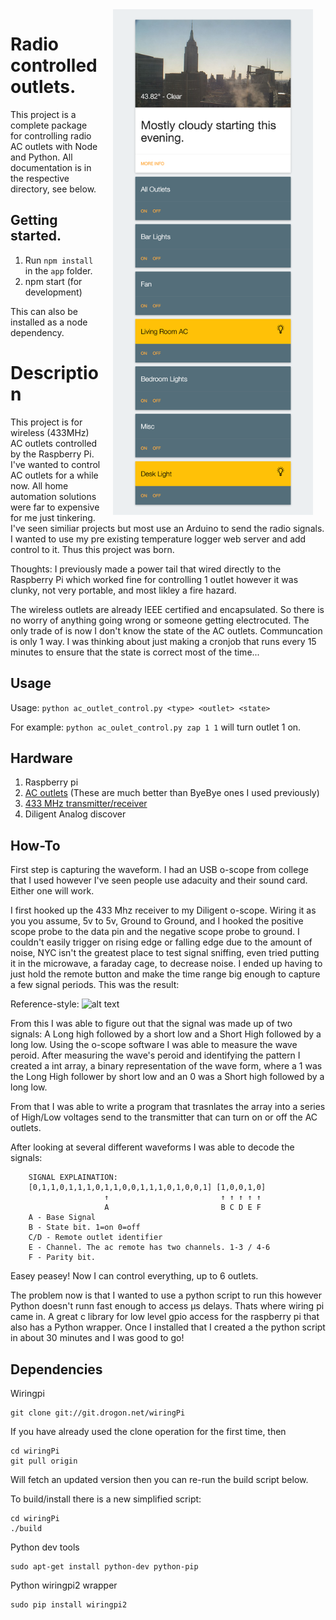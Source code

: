 <img src="https://github.com/konecnyna/RemoteOutletControl/blob/master/screenshots/web.png" width="320" align="right" hspace="20" />

Radio controlled outlets.
===========

This project is a complete package for controlling radio AC outlets with Node and Python. All documentation is in the respective directory, see below.

Getting started.
---
1. Run `npm install` in the `app` folder.
2. npm start (for development)

This can also be installed as a node dependency.  



Description
=====================
This project is for wireless (433MHz) AC outlets controlled by the Raspberry Pi. I've wanted to control AC outlets for a while now. All home automation solutions were far to expensive for me just tinkering. I've seen similiar projects but most use an Arduino to send the radio signals. I wanted to use my pre existing temperature logger web server and add control to it. Thus this project was born.

Thoughts:
I previously made a power tail that wired directly to the Raspberry Pi which worked fine for controlling 1 outlet however it was clunky, not very portable, and most likley a fire hazard.

The wireless outlets are already IEEE certified and encapsulated. So there is no worry of anything going wrong or someone getting electrocuted. The only trade of is now I don't know the state of the AC outlets. Communcation is only 1 way. I was thinking about just making a cronjob that runs every 15 minutes to ensure that the state is correct most of the time...

Usage
------
Usage: `python ac_outlet_control.py <type> <outlet> <state>`

For example: `python ac_oulet_control.py zap 1 1` will turn outlet 1 on.


Hardware
--------
1. Raspberry pi
2. [AC outlets](https://www.amazon.com/gp/product/B00DQELHBS) (These are much better than ByeBye ones I used previously)
3. [433 MHz transmitter/receiver](http://www.amazon.com/RioRand-Superheterodyne-transmitter-receiver-3400/dp/B00HEDRHG6/ref=sr_1_8?ie=UTF8&qid=1420045056&sr=8-8&keywords=433mhz)
4. Diligent Analog discover

How-To
---------------
First step is capturing the waveform. I had an USB o-scope from college that I used however I've seen people use adacuity and their sound card. Either one will work.

I first hooked up the 433 Mhz receiver to my Diligent o-scope. Wiring it as you you assume, 5v to 5v, Ground to Ground, and I hooked the positive scope probe to the data pin and the negative scope probe to ground. I couldn't easily trigger on rising edge or falling edge due to the amount of noise, NYC isn't the greatest place to test signal sniffing, even tried putting it in the microwave, a faraday cage, to decrease noise. I ended up having to just hold the remote button and make the time range big enough to capture a few signal periods. This was the result:

Reference-style: 
![alt text][oscope]

[oscope]: https://github.com/konecnyna/rpi_ac_outlet_control/blob/master/screenshots/signal_oscope.png "Oscope signal"


From this I was able to figure out that the signal was made up of two signals: A Long high followed by a short low and a Short High followed by a long low. Using the o-scope software I was able to measure the wave peroid. After measuring the wave's peroid and identifying the pattern I created a int array, a binary representation of the wave form, where a 1 was the Long High follower by short low and an 0 was a Short high followed by a long low.

From that I was able to write a program that trasnlates the array into a series of High/Low voltages send to the transmitter that can turn on or off the AC outlets.

After looking at several different waveforms I was able to decode the signals:

        SIGNAL EXPLAINATION:
        [0,1,1,0,1,1,1,0,1,1,0,0,1,1,1,0,1,0,0,1] [1,0,0,1,0]
                         ↑                         ↑ ↑ ↑ ↑ ↑
                         A                         B C D E F
        A - Base Signal
        B - State bit. 1=on 0=off
        C/D - Remote outlet identifier
        E - Channel. The ac remote has two channels. 1-3 / 4-6
        F - Parity bit.

Easey peasey! Now I can control everything, up to 6 outlets.

The problem now is that I wanted to use a python script to run this however Python doesn't runn fast enough to access μs delays. Thats where wiring pi came in. A great c library for low level gpio access for the raspberry pi that also has a Python wrapper. Once I installed that I created a the python script in about 30 minutes and I was good to go!

Dependencies
-----------
Wiringpi

    git clone git://git.drogon.net/wiringPi
If you have already used the clone operation for the first time, then

    cd wiringPi
    git pull origin
Will fetch an updated version then you can re-run the build script below.

To build/install there is a new simplified script:

    cd wiringPi
    ./build
Python dev tools

    sudo apt-get install python-dev python-pip
Python wiringpi2 wrapper    

    sudo pip install wiringpi2
